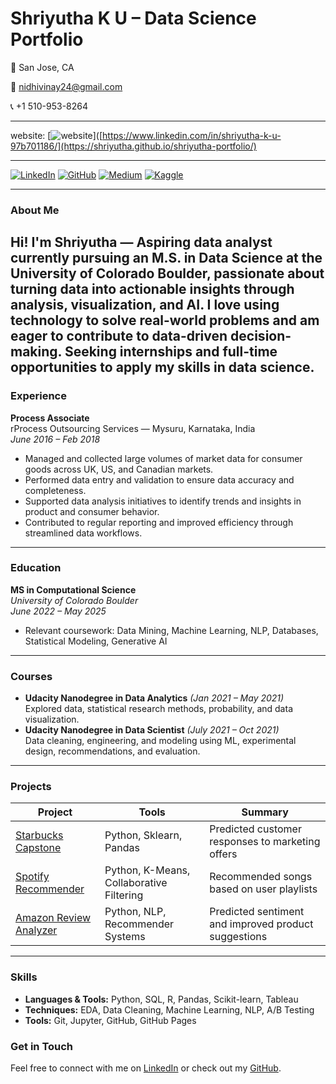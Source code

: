 

# Shriyutha K U – Data Science Portfolio

📍 San Jose, CA  

📧 nidhivinay24@gmail.com 

📞 +1 510-953-8264  

---

website: [![website](https://img.shields.io/badge/website-yellow?logo=website&logoColor=white)]([https://www.linkedin.com/in/shriyutha-k-u-97b701186/](https://shriyutha.github.io/shriyutha-portfolio/)

---
[![LinkedIn](https://img.shields.io/badge/LinkedIn-blue?logo=linkedin&logoColor=white)](https://www.linkedin.com/in/shriyutha-k-u-97b701186/)
[![GitHub](https://img.shields.io/badge/GitHub-black?logo=github&logoColor=white)](https://github.com/shriyutha)
[![Medium](https://img.shields.io/badge/medium-green?logo=medium&logoColor=white)](https://medium.com/me/stories/public)
[![Kaggle](https://img.shields.io/badge/kaggle-pink?logo=kaggle&logoColor=white)](https://www.kaggle.com/work)

---

###  About Me

Hi! I'm Shriyutha — Aspiring data analyst currently pursuing an M.S. in Data Science at the University of Colorado Boulder, passionate about turning data into actionable insights through analysis, visualization, and AI. I love using technology to solve real-world problems and am eager to contribute to data-driven decision-making. Seeking internships and full-time opportunities to apply my skills in data science.
---


###  Experience

**Process Associate**  
rProcess Outsourcing Services — Mysuru, Karnataka, India  
_June 2016 – Feb 2018_
- Managed and collected large volumes of market data for consumer goods across UK, US, and Canadian markets.
- Performed data entry and validation to ensure data accuracy and completeness.
- Supported data analysis initiatives to identify trends and insights in product and consumer behavior.
- Contributed to regular reporting and improved efficiency through streamlined data workflows.

---

### Education

**MS in Computational Science**  
_University of Colorado Boulder_  
_June 2022 – May 2025_
- Relevant coursework: Data Mining, Machine Learning, NLP, Databases, Statistical Modeling, Generative AI

---

###  Courses

- **Udacity Nanodegree in Data Analytics** _(Jan 2021 – May 2021)_  
  Explored data, statistical research methods, probability, and data visualization.
- **Udacity Nanodegree in Data Scientist** _(July 2021 – Oct 2021)_  
  Data cleaning, engineering, and modeling using ML, experimental design, recommendations, and evaluation.

---

###  Projects

| Project | Tools | Summary |
|--------|-------|---------|
| [Starbucks Capstone](./projects/starbucks.md) | Python, Sklearn, Pandas | Predicted customer responses to marketing offers |
| [Spotify Recommender](./projects/spotify.md) | Python, K-Means, Collaborative Filtering | Recommended songs based on user playlists |
| [Amazon Review Analyzer](./projects/amazon.md) | Python, NLP, Recommender Systems | Predicted sentiment and improved product suggestions |

---

###  Skills

- **Languages & Tools:** Python, SQL, R, Pandas, Scikit-learn, Tableau  
- **Techniques:** EDA, Data Cleaning, Machine Learning, NLP, A/B Testing  
- **Tools:** Git, Jupyter, GitHub, GitHub Pages

###  Get in Touch

Feel free to connect with me on [LinkedIn](https://www.linkedin.com/in/shriyutha-k-u-97b701186/) or check out my [GitHub](https://github.com/shriyutha).
